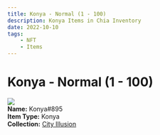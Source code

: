 ```yaml
---
title: Konya - Normal (1 - 100)
description: Konya Items in Chia Inventory
date: 2022-10-10
tags:
    - NFT
    - Items
---
```


# Konya - Normal (1 - 100)
<div class="item_thumbnail">
<img loading="lazy" src="https://tn4xhqvxr66lzirlsm2xz6iytugefaq4ucvaa5kn6lcjuwzn.arweave.net/m-3lzwrePvLyiK5M1f_PkYnQxCghygqgB1TfLEmlst0"><br/>
<div><strong>Name:</strong> Konya#895</div>
<div><strong>Item Type:</strong> Konya</div>
<div><strong>Collection:</strong> <a href="https://www.spacescan.io/xch/nft/collection/col1lend2dcn558km4wcwta4xnkfv3xpcmlp9kyt0m909emvfxechlyqdl5ndg">City Illusion</a></div>
</div>

